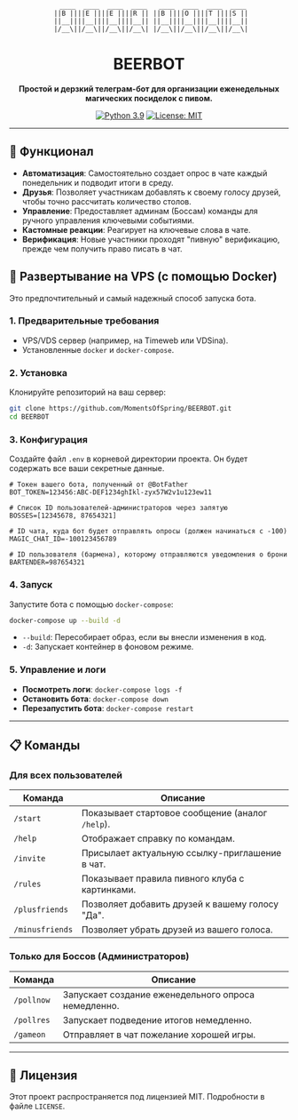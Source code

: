 <div align="center">

```
  ____  ____  ____  ____   ____  ____  ____  ____
 ||B ||||E ||||E ||||R || ||B ||||O ||||T ||||S ||
 ||__||||__||||__||||__|| ||__||||__||||__||||__||
 |/__\||/__\||/__\||/__\| |/__\||/__\||/__\||/__\|
```

# BEERBOT

**Простой и дерзкий телеграм-бот для организации еженедельных магических посиделок с пивом.**

[![Python 3.9](https://img.shields.io/badge/python-3.9-blue.svg)](https://www.python.org/downloads/release/python-390/)
[![License: MIT](https://img.shields.io/badge/License-MIT-yellow.svg)](https://opensource.org/licenses/MIT)
</div>

---

## 🍺 Функционал

- **Автоматизация**: Самостоятельно создает опрос в чате каждый понедельник и подводит итоги в среду.
- **Друзья**: Позволяет участникам добавлять к своему голосу друзей, чтобы точно рассчитать количество столов.
- **Управление**: Предоставляет админам (Боссам) команды для ручного управления ключевыми событиями.
- **Кастомные реакции**: Реагирует на ключевые слова в чате.
- **Верификация**: Новые участники проходят "пивную" верификацию, прежде чем получить право писать в чат.

## 🚀 Развертывание на VPS (с помощью Docker)

Это предпочтительный и самый надежный способ запуска бота.

### 1. Предварительные требования

- VPS/VDS сервер (например, на Timeweb или VDSina).
- Установленные `docker` и `docker-compose`.

### 2. Установка

Клонируйте репозиторий на ваш сервер:
```bash
git clone https://github.com/MomentsOfSpring/BEERBOT.git
cd BEERBOT
```

### 3. Конфигурация

Создайте файл `.env` в корневой директории проекта. Он будет содержать все ваши секретные данные.

```env
# Токен вашего бота, полученный от @BotFather
BOT_TOKEN=123456:ABC-DEF1234ghIkl-zyx57W2v1u123ew11

# Список ID пользователей-администраторов через запятую
BOSSES=[12345678, 87654321]

# ID чата, куда бот будет отправлять опросы (должен начинаться с -100)
MAGIC_CHAT_ID=-100123456789

# ID пользователя (бармена), которому отправляются уведомления о брони
BARTENDER=987654321
```

### 4. Запуск

Запустите бота с помощью `docker-compose`:

```bash
docker-compose up --build -d
```
- `--build`: Пересобирает образ, если вы внесли изменения в код.
- `-d`: Запускает контейнер в фоновом режиме.

### 5. Управление и логи

- **Посмотреть логи**: `docker-compose logs -f`
- **Остановить бота**: `docker-compose down`
- **Перезапустить бота**: `docker-compose restart`

---

## 📋 Команды

### Для всех пользователей

| Команда         | Описание                                           |
|-----------------|----------------------------------------------------|
| `/start`        | Показывает стартовое сообщение (аналог `/help`).   |
| `/help`         | Отображает справку по командам.                    |
| `/invite`       | Присылает актуальную ссылку-приглашение в чат.     |
| `/rules`        | Показывает правила пивного клуба с картинками.     |
| `/plusfriends`  | Позволяет добавить друзей к вашему голосу "Да".      |
| `/minusfriends` | Позволяет убрать друзей из вашего голоса.          |

### Только для Боссов (Администраторов)

| Команда       | Описание                                              |
|---------------|-------------------------------------------------------|
| `/pollnow`    | Запускает создание еженедельного опроса немедленно.   |
| `/pollres`    | Запускает подведение итогов немедленно.               |
| `/gameon`     | Отправляет в чат пожелание хорошей игры.              |

---

## 📜 Лицензия

Этот проект распространяется под лицензией MIT. Подробности в файле `LICENSE`. 